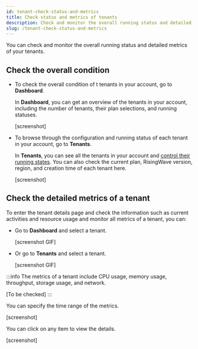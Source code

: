 ```yaml
---
id: tenant-check-status-and-metrics
title: Check status and metrics of tenants
description: Check and monitor the overall running status and detailed metrics of your tenants.
slug: /tenant-check-status-and-metrics
---
```


You can check and monitor the overall running status and detailed metrics of your tenants.

## Check the overall condition

- To check the overall condition of t tenants in your account, go to **Dashboard**.
    
    In **Dashboard**, you can get an overview of the tenants in your account, including the number of tenants, their plan selections, and running statuses.
    
    [screenshot]

- To browse through the configuration and running status of each tenant in your account, go to **Tenants**.
    
    In **Tenants**, you can see all the tenants in your account and [control their running states](tenant-stop-and-delete-tenants.md). You can also check the current plan, RisingWave version, region, and creation time of each tenant here.
    
    [screenshot]


## Check the detailed metrics of a tenant

To enter the tenant details page and check the information such as current activities and resource usage and monitor all metrics of a tenant, you can:

- Go to **Dashboard** and select a tenant.
    
    [screenshot GIF]
    
- Or go to **Tenants** and select a tenant.
    
    [screenshot GIF]

:::info
The metrics of a tenant include CPU usage, memory usage, throughput, storage usage, and network.

[To be checked]
:::

You can specify the time range of the metrics.

[screenshot]


You can click on any item to view the details.

[screenshot]
